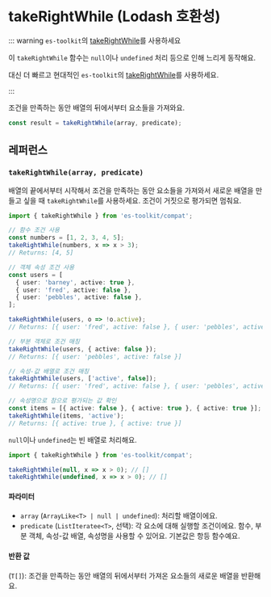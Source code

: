 # takeRightWhile (Lodash 호환성)

::: warning `es-toolkit`의 [takeRightWhile](../../array/takeRightWhile.md)를 사용하세요

이 `takeRightWhile` 함수는 `null`이나 `undefined` 처리 등으로 인해 느리게 동작해요.

대신 더 빠르고 현대적인 `es-toolkit`의 [takeRightWhile](../../array/takeRightWhile.md)를 사용하세요.

:::

조건을 만족하는 동안 배열의 뒤에서부터 요소들을 가져와요.

```typescript
const result = takeRightWhile(array, predicate);
```

## 레퍼런스

### `takeRightWhile(array, predicate)`

배열의 끝에서부터 시작해서 조건을 만족하는 동안 요소들을 가져와서 새로운 배열을 만들고 싶을 때 `takeRightWhile`를 사용하세요. 조건이 거짓으로 평가되면 멈춰요.

```typescript
import { takeRightWhile } from 'es-toolkit/compat';

// 함수 조건 사용
const numbers = [1, 2, 3, 4, 5];
takeRightWhile(numbers, x => x > 3);
// Returns: [4, 5]

// 객체 속성 조건 사용
const users = [
  { user: 'barney', active: true },
  { user: 'fred', active: false },
  { user: 'pebbles', active: false },
];

takeRightWhile(users, o => !o.active);
// Returns: [{ user: 'fred', active: false }, { user: 'pebbles', active: false }]

// 부분 객체로 조건 매칭
takeRightWhile(users, { active: false });
// Returns: [{ user: 'pebbles', active: false }]

// 속성-값 배열로 조건 매칭
takeRightWhile(users, ['active', false]);
// Returns: [{ user: 'fred', active: false }, { user: 'pebbles', active: false }]

// 속성명으로 참으로 평가되는 값 확인
const items = [{ active: false }, { active: true }, { active: true }];
takeRightWhile(items, 'active');
// Returns: [{ active: true }, { active: true }]
```

`null`이나 `undefined`는 빈 배열로 처리해요.

```typescript
import { takeRightWhile } from 'es-toolkit/compat';

takeRightWhile(null, x => x > 0); // []
takeRightWhile(undefined, x => x > 0); // []
```

#### 파라미터

- `array` (`ArrayLike<T> | null | undefined`): 처리할 배열이에요.
- `predicate` (`ListIteratee<T>`, 선택): 각 요소에 대해 실행할 조건이에요. 함수, 부분 객체, 속성-값 배열, 속성명을 사용할 수 있어요. 기본값은 항등 함수예요.

#### 반환 값

(`T[]`): 조건을 만족하는 동안 배열의 뒤에서부터 가져온 요소들의 새로운 배열을 반환해요.
